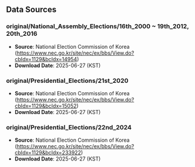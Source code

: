 ## Data Sources

### original/National_Assembly_Elections/16th_2000 ~ 19th_2012, 20th_2016
- **Source**: National Election Commission of Korea (https://www.nec.go.kr/site/nec/ex/bbs/View.do?cbIdx=1129&bcIdx=14954)
- **Download Date**: 2025-06-27 (KST)

### original/Presidential_Elections/21st_2020
- **Source**: National Election Commission of Korea (https://www.nec.go.kr/site/nec/ex/bbs/View.do?cbIdx=1129&bcIdx=15052)
- **Download Date**: 2025-06-27 (KST)

### original/Presidential_Elections/22nd_2024
- **Source**: National Election Commission of Korea (https://www.nec.go.kr/site/nec/ex/bbs/View.do?cbIdx=1129&bcIdx=233922)
- **Download Date**: 2025-06-27 (KST)
